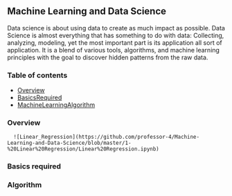 ## Machine Learning and Data Science
Data science is about using data to create as much impact as possible. Data Science is almost everything that has something to do with data: Collecting, analyzing, modeling, yet the most important part is its application all sort of application. It is a blend of various tools, algorithms, and machine learning principles with the goal to discover hidden patterns from the raw data.

### Table of contents
 * [Overview](#Overview)
 * [BasicsRequired](#BasicsRequired)
 * [MachineLearningAlgorithm](#Algorithm)
 
 
 ### Overview
      ![Linear_Regression](https://github.com/professor-4/Machine-Learning-and-Data-Science/blob/master/1-%20Linear%20Regression/Linear%20Regression.ipynb)
 ### Basics required
 ### Algorithm
 
